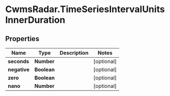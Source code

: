# CwmsRadar.TimeSeriesIntervalUnitsInnerDuration

## Properties

Name | Type | Description | Notes
------------ | ------------- | ------------- | -------------
**seconds** | **Number** |  | [optional] 
**negative** | **Boolean** |  | [optional] 
**zero** | **Boolean** |  | [optional] 
**nano** | **Number** |  | [optional] 


